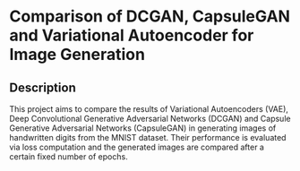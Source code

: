 # Comparison of DCGAN, CapsuleGAN and Variational Autoencoder for Image Generation
## Description
This project aims to compare the results of Variational Autoencoders (VAE), Deep Convolutional Generative Adversarial Networks (DCGAN) and Capsule Generative Adversarial Networks (CapsuleGAN) in generating images of handwritten digits from the MNIST dataset. Their performance is evaluated via loss computation and the generated images are compared after a certain fixed number of epochs.

